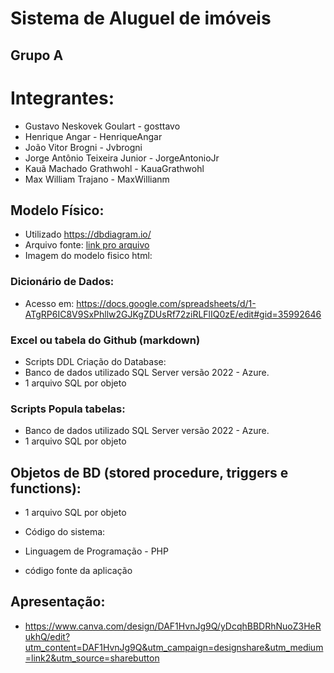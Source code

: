 # Sistema de Aluguel de imóveis

## Grupo A

# Integrantes:
- Gustavo Neskovek Goulart - gosttavo
- Henrique Angar - HenriqueAngar
- João Vitor Brogni - Jvbrogni
- Jorge Antônio Teixeira Junior - JorgeAntonioJr
- Kauã Machado Grathwohl - KauaGrathwohl
- Max William Trajano - MaxWillianm

## Modelo Físico:
- Utilizado https://dbdiagram.io/
- Arquivo fonte: [link pro arquivo](https://dbdiagram.io/d/656b85c156d8064ca041bfba)
- Imagem do modelo fisico html: 

### Dicionário de Dados:
- Acesso em: https://docs.google.com/spreadsheets/d/1-ATgRP6IC8V9SxPhllw2GJKgZDUsRf72ziRLFlIQ0zE/edit#gid=35992646
### Excel ou tabela do Github (markdown)

- Scripts DDL Criação do Database:
- Banco de dados utilizado SQL Server versão 2022 - Azure.
- 1 arquivo SQL por objeto

### Scripts Popula tabelas:
- Banco de dados utilizado SQL Server versão 2022 - Azure.
- 1 arquivo SQL por objeto

## Objetos de BD (stored procedure, triggers e functions):
- 1 arquivo SQL por objeto

- Código do sistema:
- Linguagem de Programação - PHP
- código fonte da aplicação

## Apresentação:
- https://www.canva.com/design/DAF1HvnJg9Q/yDcqhBBDRhNuoZ3HeRukhQ/edit?utm_content=DAF1HvnJg9Q&utm_campaign=designshare&utm_medium=link2&utm_source=sharebutton
  
